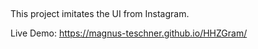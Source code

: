 ##
This project imitates the UI from Instagram.

Live Demo: https://magnus-teschner.github.io/HHZGram/